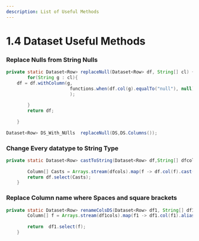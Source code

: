 ```yaml
---
description: List of Useful Methods
---
```


# 1.4 Dataset Useful Methods

### Replace Nulls from String Nulls

```java
private static Dataset<Row> replaceNull(Dataset<Row> df, String[] cl) {
		for(String g : cl){
 	df = df.withColumn(g,
			 			functions.when(df.col(g).equalTo("null"), null).otherwise(df.col(g))
						);	
			 
		}
		return df;
		 
	}
	
Dataset<Row> DS_With_NUlls	replaceNull(DS,DS.Columns());
```

### Change Every datatype to String Type

```java
private static Dataset<Row> castToString(Dataset<Row> df,String[] dfcols){
		
		Column[] Casts = Arrays.stream(dfcols).map(f -> df.col(f).cast(DataTypes.StringType)).toArray(Column[]::new);
		return df.select(Casts);
	}

```

### Replace Column name where Spaces and square brackets

```java
private static Dataset<Row> renameColsDS(Dataset<Row> df1, String[] df1cols) {
		Column[] f = Arrays.stream(df1cols).map(f1 -> df1.col(f1).alias(f1.replaceAll(" ","_").replaceAll("[()]",""))).toArray(Column[] :: new);
		 
		return  df1.select(f);
	}

```

